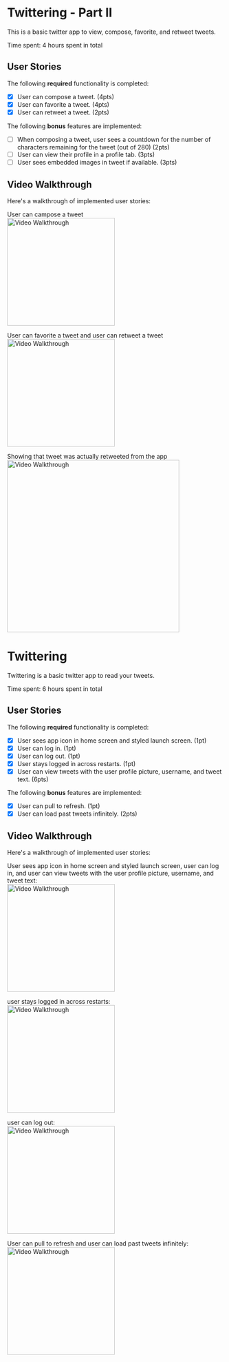 # Twittering - Part II

This is a basic twitter app to view, compose, favorite, and retweet tweets.

Time spent: 4 hours spent in total

## User Stories

The following **required** functionality is completed:

- [x] User can compose a tweet. (4pts)
- [x] User can favorite a tweet. (4pts)
- [x] User can retweet a tweet. (2pts)

The following **bonus** features are implemented:

- [ ] When composing a tweet, user sees a countdown for the number of characters remaining for the tweet (out of 280) (2pts)
- [ ] User can view their profile in a profile tab. (3pts)
- [ ] User sees embedded images in tweet if available. (3pts)

## Video Walkthrough

Here's a walkthrough of implemented user stories:

User can campose a tweet <br />
<img src='http://g.recordit.co/rl8CUN4LRI.gif' title='Video Walkthrough' width='250' alt='Video Walkthrough' />

User can favorite a tweet and user can retweet a tweet <br />
<img src='http://g.recordit.co/5z6U44NgqX.gif' title='Video Walkthrough' width='250' alt='Video Walkthrough' />

Showing that tweet was actually retweeted from the app <br />
<img src='http://g.recordit.co/Je3nYtChsB.gif' title='Video Walkthrough' width='400' alt='Video Walkthrough' />





# Twittering

Twittering is a basic twitter app to read your tweets.

Time spent: 6 hours spent in total

## User Stories

The following **required** functionality is completed:

- [x] User sees app icon in home screen and styled launch screen. (1pt)
- [x] User can log in. (1pt)
- [x] User can log out. (1pt)
- [x] User stays logged in across restarts. (1pt)
- [x] User can view tweets with the user profile picture, username, and tweet text. (6pts)

The following **bonus** features are implemented:

- [x] User can pull to refresh. (1pt)
- [x] User can load past tweets infinitely. (2pts)

## Video Walkthrough

Here's a walkthrough of implemented user stories:

User sees app icon in home screen and styled launch screen, user can log in, and user can view tweets with the user profile picture, username, and tweet text:<br>
<img src='http://g.recordit.co/wOoKGtYo0d.gif' title='Video Walkthrough' width=250 alt='Video Walkthrough' />

user stays logged in across restarts:<br>
<img src='http://g.recordit.co/TVbx8qwsrH.gif' title='Video Walkthrough' width=250 alt='Video Walkthrough' />

user can log out: <br>
<img src='http://g.recordit.co/VidaWR9ehp.gif' title='Video Walkthrough' width=250 alt='Video Walkthrough' />

User can pull to refresh and user can load past tweets infinitely: <br>
<img src='http://g.recordit.co/dENQWsGRmJ.gif' title='Video Walkthrough' width=250 alt='Video Walkthrough' />

